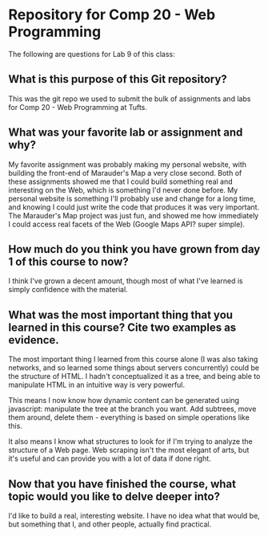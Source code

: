 # Repository for Comp 20 - Web Programming

The following are questions for Lab 9 of this class:  

## What is this purpose of this Git repository?

This was the git repo we used to submit the bulk of assignments and labs for Comp 20 - Web Programming at Tufts.  

## What was your favorite lab or assignment and why?

My favorite assignment was probably making my personal website, with building the front-end of Marauder's Map a very close second. Both of these assignments showed me that I could build something real and interesting on the Web, which is something I'd never done before. My personal website is something I'll probably use and change for a long time, and knowing I could just write the code that produces it was very important. The Marauder's Map project was just fun, and showed me how immediately I could access real facets of the Web (Google Maps API? super simple).  

## How much do you think you have grown from day 1 of this course to now?

I think I've grown a decent amount, though most of what I've learned is simply confidence with the material.  

## What was the most important thing that you learned in this course? Cite two examples as evidence.

The most important thing I learned from this course alone (I was also taking networks, and so learned some things about servers concurrently) could be the structure of HTML. I hadn't conceptualized it as a tree, and being able to manipulate HTML in an intuitive way is very powerful.  

This means I now know how dynamic content can be generated using javascript: manipulate the tree at the branch you want. Add subtrees, move them around, delete them - everything is based on simple operations like this.  

It also means I know what structures to look for if I'm trying to analyze the structure of a Web page. Web scraping isn't the most elegant of arts, but it's useful and can provide you with a lot of data if done right.  

## Now that you have finished the course, what topic would you like to delve deeper into?

I'd like to build a real, interesting website. I have no idea what that would be, but something that I, and other people, actually find practical.  

